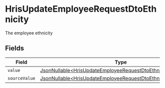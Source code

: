 # HrisUpdateEmployeeRequestDtoEthnicity

The employee ethnicity


## Fields

| Field                                                                                                                                          | Type                                                                                                                                           | Required                                                                                                                                       | Description                                                                                                                                    |
| ---------------------------------------------------------------------------------------------------------------------------------------------- | ---------------------------------------------------------------------------------------------------------------------------------------------- | ---------------------------------------------------------------------------------------------------------------------------------------------- | ---------------------------------------------------------------------------------------------------------------------------------------------- |
| `value`                                                                                                                                        | [JsonNullable\<HrisUpdateEmployeeRequestDtoEthnicityValue>](../../models/components/HrisUpdateEmployeeRequestDtoEthnicityValue.md)             | :heavy_minus_sign:                                                                                                                             | N/A                                                                                                                                            |
| `sourceValue`                                                                                                                                  | [JsonNullable\<HrisUpdateEmployeeRequestDtoEthnicitySourceValue>](../../models/components/HrisUpdateEmployeeRequestDtoEthnicitySourceValue.md) | :heavy_minus_sign:                                                                                                                             | N/A                                                                                                                                            |